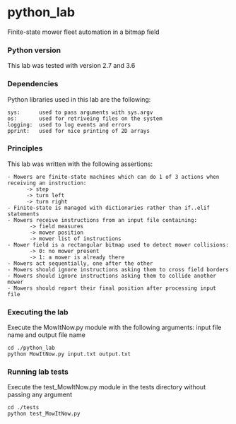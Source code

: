 # python_lab
Finite-state mower fleet automation in a bitmap field

### Python version
This lab was tested with version 2.7 and 3.6

### Dependencies
Python libraries used in this lab are the following:

```
sys:      used to pass arguments with sys.argv
os:       used for retriveing files on the system
logging:  used to log events and errors
pprint:   used for nice printing of 2D arrays
```

### Principles
This lab was written with the following assertions:

```
- Mowers are finite-state machines which can do 1 of 3 actions when receiving an instruction:
      -> step
      -> turn left
      -> turn right
- Finite-state is managed with dictionaries rather than if..elif statements
- Mowers receive instructions from an input file containing:
       -> field measures
       -> mower position
       -> mower list of instructions
- Mower field is a rectangular bitmap used to detect mower collisions:
       -> 0: no mower present
       -> 1: a mower is already there
- Mowers act sequentially, one after the other
- Mowers should ignore instructions asking them to cross field borders
- Mowers should ignore instructions asking them to collide another mower
- Mowers should report their final position after processing input file
```

### Executing the lab
Execute the MowItNow.py module with the following arguments: input file name and output file name
```
cd ./python_lab
python MowItNow.py input.txt output.txt
```

### Running lab tests
Execute the test_MowItNow.py module in the tests directory without passing any argument
```
cd ./tests
python test_MowItNow.py
